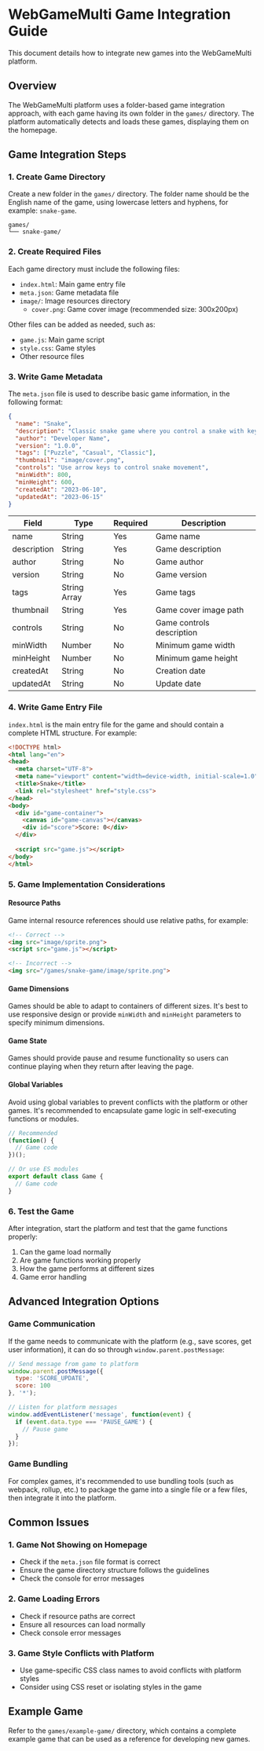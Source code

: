 # WebGameMulti Game Integration Guide

This document details how to integrate new games into the WebGameMulti platform.

## Overview

The WebGameMulti platform uses a folder-based game integration approach, with each game having its own folder in the `games/` directory. The platform automatically detects and loads these games, displaying them on the homepage.

## Game Integration Steps

### 1. Create Game Directory

Create a new folder in the `games/` directory. The folder name should be the English name of the game, using lowercase letters and hyphens, for example: `snake-game`.

```
games/
└── snake-game/
```

### 2. Create Required Files

Each game directory must include the following files:

- `index.html`: Main game entry file
- `meta.json`: Game metadata file
- `image/`: Image resources directory
  - `cover.png`: Game cover image (recommended size: 300x200px)

Other files can be added as needed, such as:

- `game.js`: Main game script
- `style.css`: Game styles
- Other resource files

### 3. Write Game Metadata

The `meta.json` file is used to describe basic game information, in the following format:

```json
{
  "name": "Snake",
  "description": "Classic snake game where you control a snake with keyboard, eat food to grow longer, and lose if you hit walls or yourself.",
  "author": "Developer Name",
  "version": "1.0.0",
  "tags": ["Puzzle", "Casual", "Classic"],
  "thumbnail": "image/cover.png",
  "controls": "Use arrow keys to control snake movement",
  "minWidth": 800,
  "minHeight": 600,
  "createdAt": "2023-06-10",
  "updatedAt": "2023-06-15"
}
```

| Field | Type | Required | Description |
|------|------|------|------|
| name | String | Yes | Game name |
| description | String | Yes | Game description |
| author | String | No | Game author |
| version | String | No | Game version |
| tags | String Array | Yes | Game tags |
| thumbnail | String | Yes | Game cover image path |
| controls | String | No | Game controls description |
| minWidth | Number | No | Minimum game width |
| minHeight | Number | No | Minimum game height |
| createdAt | String | No | Creation date |
| updatedAt | String | No | Update date |

### 4. Write Game Entry File

`index.html` is the main entry file for the game and should contain a complete HTML structure. For example:

```html
<!DOCTYPE html>
<html lang="en">
<head>
  <meta charset="UTF-8">
  <meta name="viewport" content="width=device-width, initial-scale=1.0">
  <title>Snake</title>
  <link rel="stylesheet" href="style.css">
</head>
<body>
  <div id="game-container">
    <canvas id="game-canvas"></canvas>
    <div id="score">Score: 0</div>
  </div>
  
  <script src="game.js"></script>
</body>
</html>
```

### 5. Game Implementation Considerations

#### Resource Paths

Game internal resource references should use relative paths, for example:

```html
<!-- Correct -->
<img src="image/sprite.png">
<script src="game.js"></script>

<!-- Incorrect -->
<img src="/games/snake-game/image/sprite.png">
```

#### Game Dimensions

Games should be able to adapt to containers of different sizes. It's best to use responsive design or provide `minWidth` and `minHeight` parameters to specify minimum dimensions.

#### Game State

Games should provide pause and resume functionality so users can continue playing when they return after leaving the page.

#### Global Variables

Avoid using global variables to prevent conflicts with the platform or other games. It's recommended to encapsulate game logic in self-executing functions or modules.

```javascript
// Recommended
(function() {
  // Game code
})();

// Or use ES modules
export default class Game {
  // Game code
}
```

### 6. Test the Game

After integration, start the platform and test that the game functions properly:

1. Can the game load normally
2. Are game functions working properly
3. How the game performs at different sizes
4. Game error handling

## Advanced Integration Options

### Game Communication

If the game needs to communicate with the platform (e.g., save scores, get user information), it can do so through `window.parent.postMessage`:

```javascript
// Send message from game to platform
window.parent.postMessage({
  type: 'SCORE_UPDATE',
  score: 100
}, '*');

// Listen for platform messages
window.addEventListener('message', function(event) {
  if (event.data.type === 'PAUSE_GAME') {
    // Pause game
  }
});
```

### Game Bundling

For complex games, it's recommended to use bundling tools (such as webpack, rollup, etc.) to package the game into a single file or a few files, then integrate it into the platform.

## Common Issues

### 1. Game Not Showing on Homepage

- Check if the `meta.json` file format is correct
- Ensure the game directory structure follows the guidelines
- Check the console for error messages

### 2. Game Loading Errors

- Check if resource paths are correct
- Ensure all resources can load normally
- Check console error messages

### 3. Game Style Conflicts with Platform

- Use game-specific CSS class names to avoid conflicts with platform styles
- Consider using CSS reset or isolating styles in the game

## Example Game

Refer to the `games/example-game/` directory, which contains a complete example game that can be used as a reference for developing new games. 